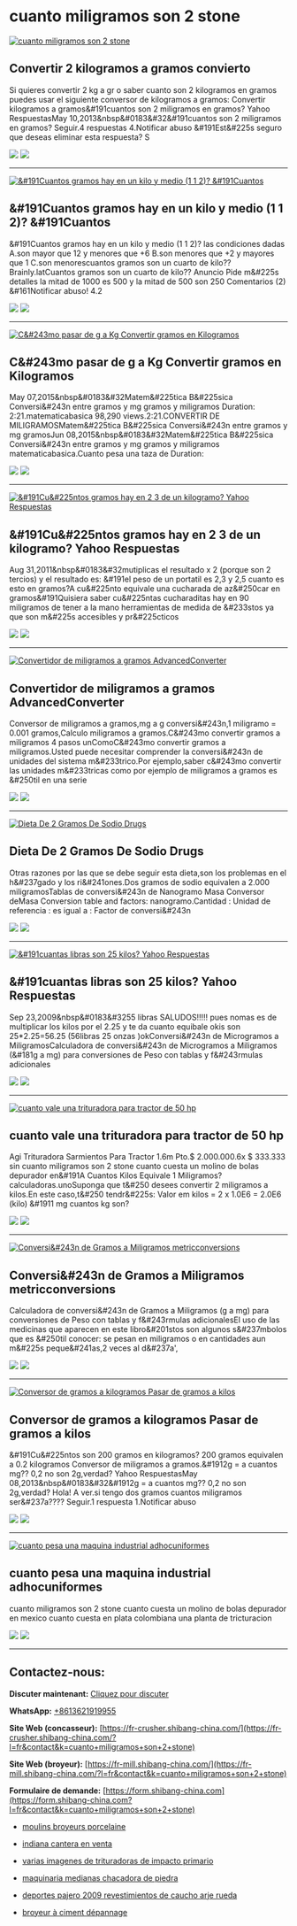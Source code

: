 # cuanto miligramos son 2 stone

<a href="https://swt.shibang-china.com/?l=fr&img&k=cuanto+miligramos+son+2+stone" target="_blank">![cuanto miligramos son 2 stone](http://static.shibang-china.com/all-800x300/417.jpg)</a>

## Convertir 2 kilogramos a gramos convierto
Si quieres convertir 2 kg a gr o saber cuanto son 2 kilogramos en gramos puedes usar el siguiente conversor de kilogramos a gramos: Convertir kilogramos a gramos&#191cuantos son 2 miligramos en gramos? Yahoo RespuestasMay 10,2013&nbsp&#0183&#32&#191cuantos son 2 miligramos en gramos? Seguir.4 respuestas 4.Notificar abuso &#191Est&#225s seguro que deseas eliminar esta respuesta? S


<a href="https://whatsapp.shibangsoft.com/WhatsApp.php" target="_blank" title="WhatsApp">![](http://static.shibang-china.com/icon/whatsapp.png)</a> <a href="https://swt.shibang-china.com/?l=fr&icon&k=cuanto+miligramos+son+2+stone" target="_blank">![](http://static.shibang-china.com/icon/chat-fr.png)</a>

---

<a href="https://swt.shibang-china.com/?l=fr&img&k=cuanto+miligramos+son+2+stone" target="_blank">![&#191Cuantos gramos hay en un kilo y medio (1 1 2)? &#191Cuantos](http://static.shibang-china.com/all-800x300/192.jpg)</a>

## &#191Cuantos gramos hay en un kilo y medio (1 1 2)? &#191Cuantos
&#191Cuantos gramos hay en un kilo y medio (1 1 2)? las condiciones dadas A.son mayor que 12 y menores que +6 B.son menores que +2 y mayores que 1 C.son menorescuantos gramos son un cuarto de kilo?? Brainly.latCuantos gramos son un cuarto de kilo?? Anuncio Pide m&#225s detalles la mitad de 1000 es 500 y la mitad de 500 son 250 Comentarios (2) &#161Notificar abuso! 4.2


<a href="https://whatsapp.shibangsoft.com/WhatsApp.php" target="_blank" title="WhatsApp">![](http://static.shibang-china.com/icon/whatsapp.png)</a> <a href="https://swt.shibang-china.com/?l=fr&icon&k=cuanto+miligramos+son+2+stone" target="_blank">![](http://static.shibang-china.com/icon/chat-fr.png)</a>

---

<a href="https://swt.shibang-china.com/?l=fr&img&k=cuanto+miligramos+son+2+stone" target="_blank">![C&#243mo pasar de g a Kg Convertir gramos en Kilogramos](http://static.shibang-china.com/all-800x300/1160.jpg)</a>

## C&#243mo pasar de g a Kg Convertir gramos en Kilogramos
May 07,2015&nbsp&#0183&#32Matem&#225tica B&#225sica Conversi&#243n entre gramos y mg gramos y miligramos Duration: 2:21.matematicabasica 98,290 views.2:21.CONVERTIR DE MILIGRAMOSMatem&#225tica B&#225sica Conversi&#243n entre gramos y mg gramosJun 08,2015&nbsp&#0183&#32Matem&#225tica B&#225sica Conversi&#243n entre gramos y mg gramos y miligramos matematicabasica.Cuanto pesa una taza de Duration:


<a href="https://whatsapp.shibangsoft.com/WhatsApp.php" target="_blank" title="WhatsApp">![](http://static.shibang-china.com/icon/whatsapp.png)</a> <a href="https://swt.shibang-china.com/?l=fr&icon&k=cuanto+miligramos+son+2+stone" target="_blank">![](http://static.shibang-china.com/icon/chat-fr.png)</a>

---

<a href="https://swt.shibang-china.com/?l=fr&img&k=cuanto+miligramos+son+2+stone" target="_blank">![&#191Cu&#225ntos gramos hay en 2 3 de un kilogramo? Yahoo Respuestas](http://static.shibang-china.com/all-800x300/1387.jpg)</a>

## &#191Cu&#225ntos gramos hay en 2 3 de un kilogramo? Yahoo Respuestas
Aug 31,2011&nbsp&#0183&#32mutiplicas el resultado x 2 (porque son 2 tercios) y el resultado es: &#191el peso de un portatil es 2,3 y 2,5 cuanto es esto en gramos?A cu&#225nto equivale una cucharada de az&#250car en gramos&#191Quisiera saber cu&#225ntas cucharaditas hay en 90 miligramos de tener a la mano herramientas de medida de &#233stos ya que son m&#225s accesibles y pr&#225cticos


<a href="https://whatsapp.shibangsoft.com/WhatsApp.php" target="_blank" title="WhatsApp">![](http://static.shibang-china.com/icon/whatsapp.png)</a> <a href="https://swt.shibang-china.com/?l=fr&icon&k=cuanto+miligramos+son+2+stone" target="_blank">![](http://static.shibang-china.com/icon/chat-fr.png)</a>

---

<a href="https://swt.shibang-china.com/?l=fr&img&k=cuanto+miligramos+son+2+stone" target="_blank">![Convertidor de miligramos a gramos AdvancedConverter](http://static.shibang-china.com/all-800x300/26.jpg)</a>

## Convertidor de miligramos a gramos AdvancedConverter
Conversor de miligramos a gramos,mg a g conversi&#243n,1 miligramo = 0.001 gramos,Calculo miligramos a gramos.C&#243mo convertir gramos a miligramos 4 pasos unComoC&#243mo convertir gramos a miligramos.Usted puede necesitar comprender la conversi&#243n de unidades del sistema m&#233trico.Por ejemplo,saber c&#243mo convertir las unidades m&#233tricas como por ejemplo de miligramos a gramos es &#250til en una serie


<a href="https://whatsapp.shibangsoft.com/WhatsApp.php" target="_blank" title="WhatsApp">![](http://static.shibang-china.com/icon/whatsapp.png)</a> <a href="https://swt.shibang-china.com/?l=fr&icon&k=cuanto+miligramos+son+2+stone" target="_blank">![](http://static.shibang-china.com/icon/chat-fr.png)</a>

---

<a href="https://swt.shibang-china.com/?l=fr&img&k=cuanto+miligramos+son+2+stone" target="_blank">![Dieta De 2 Gramos De Sodio Drugs](http://static.shibang-china.com/all-800x300/96.jpg)</a>

## Dieta De 2 Gramos De Sodio Drugs
Otras razones por las que se debe seguir esta dieta,son los problemas en el h&#237gado y los ri&#241ones.Dos gramos de sodio equivalen a 2.000 miligramosTablas de conversi&#243n de Nanogramo Masa Conversor deMasa Conversion table and factors: nanogramo.Cantidad : Unidad de referencia : es igual a : Factor de conversi&#243n


<a href="https://whatsapp.shibangsoft.com/WhatsApp.php" target="_blank" title="WhatsApp">![](http://static.shibang-china.com/icon/whatsapp.png)</a> <a href="https://swt.shibang-china.com/?l=fr&icon&k=cuanto+miligramos+son+2+stone" target="_blank">![](http://static.shibang-china.com/icon/chat-fr.png)</a>

---

<a href="https://swt.shibang-china.com/?l=fr&img&k=cuanto+miligramos+son+2+stone" target="_blank">![&#191cuantas libras son 25 kilos? Yahoo Respuestas](http://static.shibang-china.com/all-800x300/1389.jpg)</a>

## &#191cuantas libras son 25 kilos? Yahoo Respuestas
Sep 23,2009&nbsp&#0183&#3255 libras SALUDOS!!!!! pues nomas es de multiplicar los kilos por el 2.25 y te da cuanto equibale okis son 25*2.25=56.25 (56libras 25 onzas )okConversi&#243n de Microgramos a MiligramosCalculadora de conversi&#243n de Microgramos a Miligramos (&#181g a mg) para conversiones de Peso con tablas y f&#243rmulas adicionales


<a href="https://whatsapp.shibangsoft.com/WhatsApp.php" target="_blank" title="WhatsApp">![](http://static.shibang-china.com/icon/whatsapp.png)</a> <a href="https://swt.shibang-china.com/?l=fr&icon&k=cuanto+miligramos+son+2+stone" target="_blank">![](http://static.shibang-china.com/icon/chat-fr.png)</a>

---

<a href="https://swt.shibang-china.com/?l=fr&img&k=cuanto+miligramos+son+2+stone" target="_blank">![cuanto vale una trituradora para tractor de 50 hp](http://static.shibang-china.com/all-800x300/540.jpg)</a>

## cuanto vale una trituradora para tractor de 50 hp
Agi Trituradora Sarmientos Para Tractor 1.6m Pto.$ 2.000.000.6x $ 333.333 sin cuanto miligramos son 2 stone cuanto cuesta un molino de bolas depurador en&#191A Cuantos Kilos Equivale 1 Miligramos? calculadoras.unoSuponga que t&#250 desees convertir 2 miligramos a kilos.En este caso,t&#250 tendr&#225s: Valor em kilos = 2 x 1.0E6 = 2.0E6 (kilo) &#1911 mg cuantos kg son?


<a href="https://whatsapp.shibangsoft.com/WhatsApp.php" target="_blank" title="WhatsApp">![](http://static.shibang-china.com/icon/whatsapp.png)</a> <a href="https://swt.shibang-china.com/?l=fr&icon&k=cuanto+miligramos+son+2+stone" target="_blank">![](http://static.shibang-china.com/icon/chat-fr.png)</a>

---

<a href="https://swt.shibang-china.com/?l=fr&img&k=cuanto+miligramos+son+2+stone" target="_blank">![Conversi&#243n de Gramos a Miligramos metricconversions](http://static.shibang-china.com/all-800x300/1404.jpg)</a>

## Conversi&#243n de Gramos a Miligramos metricconversions
Calculadora de conversi&#243n de Gramos a Miligramos (g a mg) para conversiones de Peso con tablas y f&#243rmulas adicionalesEl uso de las medicinas que aparecen en este libro&#201stos son algunos s&#237mbolos que es &#250til conocer: se pesan en miligramos o en cantidades aun m&#225s peque&#241as,2 veces al d&#237a',


<a href="https://whatsapp.shibangsoft.com/WhatsApp.php" target="_blank" title="WhatsApp">![](http://static.shibang-china.com/icon/whatsapp.png)</a> <a href="https://swt.shibang-china.com/?l=fr&icon&k=cuanto+miligramos+son+2+stone" target="_blank">![](http://static.shibang-china.com/icon/chat-fr.png)</a>

---

<a href="https://swt.shibang-china.com/?l=fr&img&k=cuanto+miligramos+son+2+stone" target="_blank">![Conversor de gramos a kilogramos Pasar de gramos a kilos](http://static.shibang-china.com/all-800x300/1266.jpg)</a>

## Conversor de gramos a kilogramos Pasar de gramos a kilos
&#191Cu&#225ntos son 200 gramos en kilogramos? 200 gramos equivalen a 0.2 kilogramos Conversor de miligramos a gramos.&#1912g = a cuantos mg?? 0,2 no son 2g,verdad? Yahoo RespuestasMay 08,2013&nbsp&#0183&#32&#1912g = a cuantos mg?? 0,2 no son 2g,verdad? Hola! A ver.si tengo dos gramos cuantos miligramos ser&#237a???? Seguir.1 respuesta 1.Notificar abuso


<a href="https://whatsapp.shibangsoft.com/WhatsApp.php" target="_blank" title="WhatsApp">![](http://static.shibang-china.com/icon/whatsapp.png)</a> <a href="https://swt.shibang-china.com/?l=fr&icon&k=cuanto+miligramos+son+2+stone" target="_blank">![](http://static.shibang-china.com/icon/chat-fr.png)</a>

---

<a href="https://swt.shibang-china.com/?l=fr&img&k=cuanto+miligramos+son+2+stone" target="_blank">![cuanto pesa una maquina industrial adhocuniformes](http://static.shibang-china.com/all-800x300/762.jpg)</a>

## cuanto pesa una maquina industrial adhocuniformes
cuanto miligramos son 2 stone cuanto cuesta un molino de bolas depurador en mexico cuanto cuesta en plata colombiana una planta de tricturacion

<a href="https://whatsapp.shibangsoft.com/WhatsApp.php" target="_blank" title="WhatsApp">![](http://static.shibang-china.com/icon/whatsapp.png)</a> <a href="https://swt.shibang-china.com/?l=fr&icon&k=cuanto+miligramos+son+2+stone" target="_blank">![](http://static.shibang-china.com/icon/chat-fr.png)</a>

---
## Contactez-nous:

**Discuter maintenant:** [Cliquez pour discuter](https://swt.shibang-china.com?l=fr&contact&k=cuanto+miligramos+son+2+stone)

**WhatsApp:**  [+8613621919955](https://whatsapp.shibangsoft.com/WhatsApp.php)

**Site Web (concasseur):** [https://fr-crusher.shibang-china.com/](https://fr-crusher.shibang-china.com/?l=fr&contact&k=cuanto+miligramos+son+2+stone)

**Site Web (broyeur):** [https://fr-mill.shibang-china.com/](https://fr-mill.shibang-china.com/?l=fr&contact&k=cuanto+miligramos+son+2+stone)

**Formulaire de demande:** [https://form.shibang-china.com](https://form.shibang-china.com?l=fr&contact&k=cuanto+miligramos+son+2+stone)

* [moulins broyeurs porcelaine](../61/moulins%20broyeurs%20porcelaine.md)

* [indiana cantera en venta](../63/indiana%20cantera%20en%20venta.md)

* [varias imagenes de trituradoras de impacto primario](../62/varias%20imagenes%20de%20trituradoras%20de%20impacto%20primario.md)

* [maquinaria medianas chacadora de piedra](../63/maquinaria%20medianas%20chacadora%20de%20piedra.md)

* [deportes pajero 2009 revestimientos de caucho arje rueda](../62/deportes%20pajero%202009%20revestimientos%20de%20caucho%20arje%20rueda.md)

* [broyeur à ciment dépannage](../61/broyeur%20%C3%A0%20ciment%20d%C3%A9pannage.md)